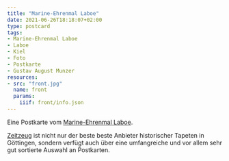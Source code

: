 ```yaml
---
title: "Marine-Ehrenmal Laboe"
date: 2021-06-26T18:18:07+02:00
type: postcard
tags:
- Marine-Ehrenmal Laboe
- Laboe
- Kiel
- Foto
- Postkarte
- Gustav August Munzer
resources:
- src: "front.jpg"
  name: front
  params:
    iiif: front/info.json
---
```


Eine Postkarte vom [Marine-Ehrenmal Laboe](https://de.wikipedia.org/wiki/Marine-Ehrenmal_Laboe).
<!--more-->
<div class="source"><a href="http://zeitzeug.de/">Zeitzeug</a> ist nicht nur der beste beste Anbieter historischer Tapeten in Göttingen, sondern verfügt auch über eine umfangreiche und vor allem sehr gut sortierte Auswahl an Postkarten.</div>
